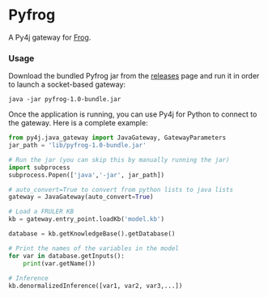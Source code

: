 # Pyfrog

A Py4j gateway for [Frog](https://github.com/citiususc/frog).

### Usage

Download the bundled Pyfrog jar from the [releases](https://github.com/pablormier/pyfrog/releases) page and run it in order to launch a socket-based gateway:

`java -jar pyfrog-1.0-bundle.jar`

Once the application is running, you can use Py4j for Python to connect to the gateway. Here is a complete example:

```python
from py4j.java_gateway import JavaGateway, GatewayParameters
jar_path = 'lib/pyfrog-1.0-bundle.jar'

# Run the jar (you can skip this by manually running the jar)
import subprocess
subprocess.Popen(['java','-jar', jar_path])

# auto_convert=True to convert from python lists to java lists
gateway = JavaGateway(auto_convert=True)

# Load a FRULER KB
kb = gateway.entry_point.loadKb('model.kb')

database = kb.getKnowledgeBase().getDatabase()

# Print the names of the variables in the model
for var in database.getInputs():
    print(var.getName())
    
# Inference
kb.denormalizedInference([var1, var2, var3,...])
```
